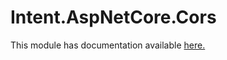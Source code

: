 # Intent.AspNetCore.Cors

This module has documentation available [here.](https://docs.intentarchitect.com/articles/modules-dotnet/intent-aspnetcore-cors/intent-aspnetcore-cors.html)
